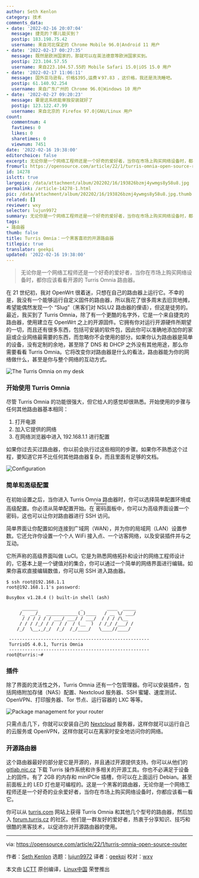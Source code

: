 ```yaml
---
author: Seth Kenlon
category: 技术
comments_data:
- date: '2022-02-16 20:07:04'
  message: 捷克的？哪儿能买到？
  postip: 183.198.75.42
  username: 来自河北保定的 Chrome Mobile 96.0|Android 11 用户
- date: '2022-02-17 00:27:35'
  message: 既然是欧洲国家的，那就可以在英法德意等欧洲国家买到。
  postip: 223.104.57.55
  username: 来自223.104.57.55的 Mobile Safari 15.0|iOS 15.0 用户
- date: '2022-02-17 11:06:11'
  message: 国外亚马逊有，价格$395,运费￥97.83 ，这价格，我还是洗洗睡吧。
  postip: 61.140.92.254
  username: 来自广东广州的 Chrome 96.0|Windows 10 用户
- date: '2022-02-27 09:20:23'
  message: 要是这系统能单独安装就好了
  postip: 123.122.47.99
  username: 来自北京的 Firefox 97.0|GNU/Linux 用户
count:
  commentnum: 4
  favtimes: 0
  likes: 0
  sharetimes: 0
  viewnum: 7451
date: '2022-02-16 19:38:00'
editorchoice: false
excerpt: 无论你是一个网络工程师还是一个好奇的爱好者，当你在市场上购买网络设备时，都你应该看看开源的 Turris Omnia 路由器。
fromurl: https://opensource.com/article/22/1/turris-omnia-open-source-router
id: 14278
islctt: true
largepic: /data/attachment/album/202202/16/193826bzmj4ywmgs8y58u8.jpg
permalink: /article-14278-1.html
pic: /data/attachment/album/202202/16/193826bzmj4ywmgs8y58u8.jpg.thumb.jpg
related: []
reviewer: wxy
selector: lujun9972
summary: 无论你是一个网络工程师还是一个好奇的爱好者，当你在市场上购买网络设备时，都你应该看看开源的 Turris Omnia 路由器。
tags:
- 路由器
thumb: false
title: Turris Omnia：一个黑客喜欢的开源路由器
titlepic: true
translator: geekpi
updated: '2022-02-16 19:38:00'
---
```



> 
> 无论你是一个网络工程师还是一个好奇的爱好者，当你在市场上购买网络设备时，都你应该看看开源的 Turris Omnia 路由器。
> 
> 
> 


在 21 世纪初，我对 OpenWrt 很着迷，只想在自己的路由器上运行它。不幸的是，我没有一个能够运行自定义固件的路由器，所以我花了很多周末去旧货地摊，希望能偶然发现一个 “Slug”（黑客们对 NSLU2 路由器的俚语），但这是徒劳的。最近，我买到了 Turris Omnia，除了有一个更酷的名字外，它是一个来自捷克的路由器，使用建立在 OpenWrt 之上的开源固件。它拥有你对运行开源硬件所期望的一切，而且还有很多东西，包括可安装的软件包，因此你可以准确地添加你的家庭或企业网络最需要的东西，而忽略你不会使用的部分。如果你认为路由器是简单的设备，没有定制的余地，甚至除了 DNS 和 DHCP 之外没有其他用途，那么你需要看看 Turris Omnia。它将改变你对路由器是什么的看法，路由器能为你的网络做什么，甚至是你与整个网络的互动方式。


![](/data/attachment/album/202202/16/193826bzmj4ywmgs8y58u8.jpg "The Turris Omnia on my desk")


### 开始使用 Turris Omnia


尽管 Turris Omnia 的功能很强大，但它给人的感觉却很熟悉。开始使用的步骤与任何其他路由器基本相同：


1. 打开电源
2. 加入它提供的网络
3. 在网络浏览器中进入 192.168.1.1 进行配置


如果你过去买过路由器，你以前会执行过这些相同的步骤。如果你不熟悉这个过程，要知道它并不比任何其他路由器复杂，而且里面有足够的文档。


![Configuration](/data/attachment/album/202202/16/193831whheda3ygffcfdae.jpg "Configuration")


### 简单和高级配置


在初始设置之后，当你进入 Turris Omnia 路由器时，你可以选择简单配置环境或高级配置。你必须从简单配置开始。在<ruby> 密码 <rt>  Password </rt></ruby>面板中，你可以为高级界面设置一个密码，这也可以让你对路由器进行 SSH 访问。


简单界面让你配置如何连接到广域网（WAN），并为你的局域网（LAN）设置参数。它还允许你设置一个个人 WiFi 接入点、一个访客网络，以及安装插件并与之互动。


它所声称的高级界面叫做 LuCI。它是为熟悉网络拓扑和设计的网络工程师设计的，它基本上是一个键值对的集合，你可以通过一个简单的网络界面进行编辑。如果你喜欢直接编辑数值，你可以用 SSH 进入路由器。



```
$ ssh root@192.168.1.1
root@192.168.1.1's password:

BusyBox v1.28.4 () built-in shell (ash)

      ______                _         ____  _____
     /_  __/_  ____________(_)____   / __ \/ ___/
      / / / / / / ___/ ___/ / ___/  / / / /\__
     / / / /_/ / /  / /  / (__  )  / /_/ /___/ /
    /_/  \__,_/_/  /_/  /_/____/   \____//____/  
                                             
 -----------------------------------------------------
 TurrisOS 4.0.1, Turris Omnia
 -----------------------------------------------------
root@turris:~#

```

### 插件


除了界面的灵活性之外，Turris Omnia 还有一个包管理器。你可以安装插件，包括网络附加存储（NAS）配置、Nextcloud 服务器、SSH 蜜罐、速度测试、OpenVPN、打印服务器、Tor 节点、运行容器的 LXC 等等。


![Package management for your router](/data/attachment/album/202202/16/193831txy301iig0rg7iyr.jpg "Package management for your router")


只需点击几下，你就可以安装自己的 [Nextcloud](https://opensource.com/tags/nextcloud) 服务器，这样你就可以运行自己的云服务或 OpenVPN，这样你就可以在离家时安全地访问你的网络。


### 开源路由器


这个路由器最好的部分是它是开源的，并且通过开源提供支持。你可以从他们的 [gitlab.nic.cz](https://gitlab.nic.cz/turris) 下载 Turris 操作系统和许多相关的开源工具。你也不必满足于设备上的固件。有了 2GB 的内存和 miniPCIe 插槽，你可以在上面运行 Debian。甚至前面板上的 LED 灯也是可编程的。这是一个黑客的路由器，无论你是一个网络工程师还是一个好奇的业余爱好者，当你在市场上购买网络设备时，你都应该看一看它。


你可以从 [turris.com](https://www.turris.com/en/) 网站上获得 Turris Omnia 和其他几个型号的路由器，然后加入 [forum.turris.cz](http://forum.turris.cz) 的社区。他们是一群友好的爱好者，热衷于分享知识、技巧和很酷的黑客技术，以促进你对开源路由器的使用。




---


via: <https://opensource.com/article/22/1/turris-omnia-open-source-router>


作者：[Seth Kenlon](https://opensource.com/users/seth) 选题：[lujun9972](https://github.com/lujun9972) 译者：[geekpi](https://github.com/geekpi) 校对：[wxy](https://github.com/wxy)


本文由 [LCTT](https://github.com/LCTT/TranslateProject) 原创编译，[Linux中国](https://linux.cn/) 荣誉推出